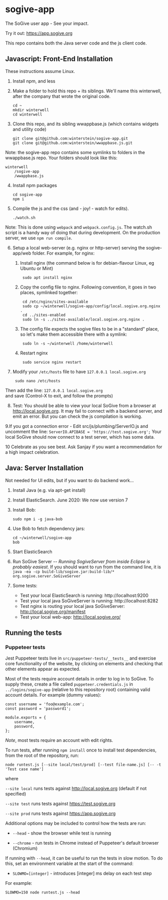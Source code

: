 # sogive-app

The SoGive user app - See your impact.

Try it out: <https://app.sogive.org>

This repo contains both the Java server code and the js client code.

## Javascript: Front-End Installation

These instructions assume Linux.

1. Install npm, and less

2. Make a folder to hold this repo + its siblings. We'll name this winterwell, after the company that wrote the original code.

       cd ~
       mkdir winterwell
       cd winterwell

3. Clone this repo, and its sibling wwappbase.js (which contains widgets and utility code)

       git clone git@github.com:winterstein/sogive-app.git
       git clone git@github.com:winterstein/wwappbase.js.git

Note: the sogive-app repo contains some symlinks to folders in the wwappbase.js repo. Your folders should look like this:

	winterwell
		/sogive-app
		/wwappbase.js

4. Install npm packages

       cd sogive-app
       npm i

5. Compile the js and the css (and - joy! - watch for edits). 

       ./watch.sh
       
Note: This is done using `webpack` and `webpack.config.js`. The watch.sh script is a handy way of doing that during development. On the production server, we use `npm run compile`.

6. Setup a local web-server (e.g. nginx or http-server) serving the sogive-app/web folder. For example, for nginx:  
  	1. Install nginx (the command below is for debian-flavour Linux, eg Ubuntu or Mint)
	
  			sudo apt install nginx
  
  	2. Copy the config file to nginx. Following convention, it goes in two places, symlinked together:
	
			cd /etc/nginx/sites-available
			sudo cp ~/winterwell/sogive-app/config/local.sogive.org.nginx .
			cd ../sites-enabled
			sudo ln -s ../sites-available/local.sogive.org.nginx .
	
	3. The config file expects the sogive files to be in a "standard" place, so let's make them accessible there with a symlink:
	
			sudo ln -s ~/winterwell /home/winterwell

	4. Restart nginx
	
			sudo service nginx restart

7. Modify your `/etc/hosts` file to have `127.0.0.1 local.sogive.org`

		sudo nano /etc/hosts

Then add the line: `127.0.0.1 local.sogive.org`   
and save (Control-X to exit, and follow the prompts)

8. Test: You should be able to view your local SoGive from a browser at http://local.sogive.org. It may fail to connect with a backend server, and emit an error. But you can check the js compilation is working.

9.If you got a connection error - Edit src/js/plumbing/ServerIO.js and uncomment the line:
	`ServerIO.APIBASE = 'https://test.sogive.org';`
Your local SoGive should now connect to a test server, which has some data.

10 Celebrate as you see best. Ask Sanjay if you want a recommendation for
a high impact celebration.


## Java: Server Installation

Not needed for UI edits, but if you want to do backend work...

1. Install Java (e.g. via apt-get install)

2. Install ElasticSearch. June 2020: We now use version 7

3. Install Bob:

       sudo npm i -g java-bob

4. Use Bob to fetch dependency jars:

       cd ~/winterwell/sogive-app
       bob

5. Start ElasticSearch

6. Run SoGive Server -- *Running SogiveServer from inside Eclipse is probably easiest*. 
If you should want to run from the command line, it is `java -ea -cp build-lib/sogive.jar:build-lib/* org.sogive.server.SoGiveServer`

7. Some tests:
   - Test your local ElasticSearch is running: http://localhost:9200
   - Test your local java SoGiveServer is running: http://localhost:8282
   - Test nginx is routing your local java SoGiveServer: http://local.sogive.org/manifest
   - Test your local web-app: http://local.sogive.org/

## Running the tests

### Puppeteer tests

Jest Puppeteer tests live in `src/puppeteer-tests/__tests__` and exercise core functionality
of the website, by clicking on elements and checking that other elements appear as expected.

Most of the tests require account details in order to log in to SoGive. To supply these, create a
file called `puppeteer.credentials.js` in `../logins/sogive-app` (relative to this repository
root) containing valid account details. For example (dummy values):

	const username = 'foo@example.com';
	const password = 'password1';

	module.exports = {
		username,
		password,
	};

*Note*, most tests require an account with edit rights.

To run tests, after running `npm install` once to install test dependencies, from the root of the
repository, run:

	node runtest.js [--site local/test/prod] [--test file-name.js] [-- -t 'Test case name']

where

`--site local` runs tests against http://local.sogive.org (default if not specified)

`--site test` runs tests against https://test.sogive.org

`--site prod` runs tests against https://app.sogive.org

Additional options may be included to control how the tests are run:

- `--head` - show the browser while test is running

- `--chrome` - run tests in Chrome instead of Puppeteer's default browser (Chromium)

If running with `--head`, it can be useful to run the tests in slow motion. To do this, set
an environment variable at the start of the command:

- `SLOWMO=[integer]` - introduces [integer] ms delay on each test step

For example:

`SLOWMO=150 node runtest.js --head`


